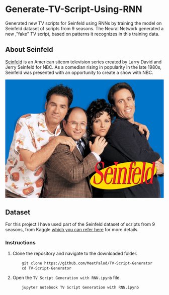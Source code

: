 # Generate-TV-Script-Using-RNN
Generated new TV scripts for Seinfeld using RNNs by training the model on Seinfeld dataset of scripts from 9 seasons.  The Neural Network generated a new ,"fake" TV script, based on patterns it recognizes in this training data.

## About Seinfeld
[Seinfeld](https://en.wikipedia.org/wiki/Seinfeld) is an American sitcom television series created by Larry David and Jerry Seinfeld for NBC. As a comedian rising in popularity in the late 1980s, Seinfeld was presented with an opportunity to create a show with NBC.

<img src="Seinfeld%20Cast.jpg" width=700>

## Dataset
For this project I have used part of the Seinfeld dataset of scripts from 9 seasons, from Kaggle [which you can refer here](https://www.kaggle.com/thec03u5/seinfeld-chronicles#scripts.csv) for more details. 

### Instructions

1. Clone the repository and navigate to the downloaded folder.
	```	
		git clone https://github.com/MeetPalod/TV-Script-Generator
		cd TV-Script-Generator
	```
2. Open the `TV Script Generation with RNN.ipynb` file.
	```
		jupyter notebook TV Script Generation with RNN.ipynb
